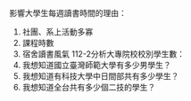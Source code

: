影響大學生每週讀書時間的理由：
1. 社團、系上活動多寡
2. 課程時數
3. 宿舍讀書風氣
112-2分析大專院校校別學生數：
1. 我想知道國立臺灣師範大學有多少男學生？
2. 我想知道有科技大學中日間部共有多少學生？
3. 我想知道全台共有多少個二技的學生？
